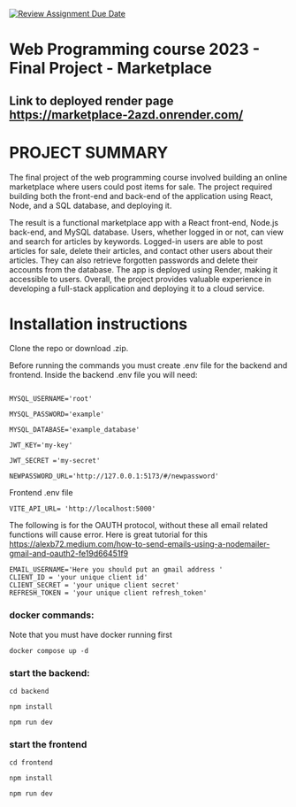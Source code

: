 [![Review Assignment Due Date](https://classroom.github.com/assets/deadline-readme-button-24ddc0f5d75046c5622901739e7c5dd533143b0c8e959d652212380cedb1ea36.svg)](https://classroom.github.com/a/qBr6G7dS)

# Web Programming course 2023 - Final Project - Marketplace

## Link to deployed render page https://marketplace-2azd.onrender.com/

# PROJECT SUMMARY
The final project of the web programming course involved building an online marketplace where users could post items for sale. The project required building both the front-end and back-end of the application using React, Node, and a SQL database, and deploying it.

The result is a functional marketplace app with a React front-end, Node.js back-end, and MySQL database. Users, whether logged in or not, can view and search for articles by keywords. Logged-in users are able to post articles for sale, delete their articles, and contact other users about their articles. They can also retrieve forgotten passwords and delete their accounts from the database. The app is deployed using Render, making it accessible to users. Overall, the project provides valuable experience in developing a full-stack application and deploying it to a cloud service.


# Installation instructions

Clone the repo or download .zip.


Before running the commands you must create .env file for the backend and frontend. Inside the backend .env file you will need:


```MYSQL_HOST='localhost'

MYSQL_USERNAME='root'

MYSQL_PASSWORD='example'

MYSQL_DATABASE='example_database'

JWT_KEY='my-key'

JWT_SECRET ='my-secret'

NEWPASSWORD_URL='http://127.0.0.1:5173/#/newpassword'
```
Frontend .env file

```
VITE_API_URL= 'http://localhost:5000'
```


The following is for the OAUTH protocol, without these all email related functions will cause error.
Here is great tutorial for this https://alexb72.medium.com/how-to-send-emails-using-a-nodemailer-gmail-and-oauth2-fe19d66451f9

```
EMAIL_USERNAME='Here you should put an gmail address '
CLIENT_ID = 'your unique client id'
CLIENT_SECRET = 'your unique client secret'
REFRESH_TOKEN = 'your unique client refresh_token'
```



### docker commands:

 Note that you must have docker running first
 
 ```
docker compose up -d
 ```
 
 ### start the backend:
 
 ```
cd backend
 ```
 
 ```
npm install
 ```
 
 ```
npm run dev
 ```

### start the frontend

 ```
cd frontend
 ```
 
 ```
npm install
 ```
 
 ```
npm run dev
 ```

 
